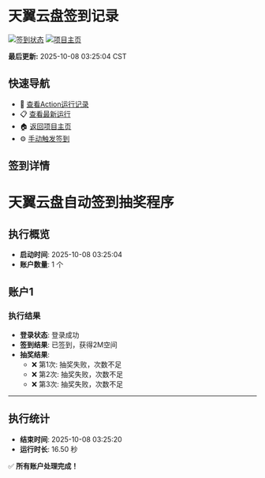 # 天翼云盘签到记录

[![签到状态](https://github.com/dagdsgdsgsd/189pan/actions/workflows/main.yml/badge.svg)](https://github.com/dagdsgdsgsd/189pan/actions/workflows/main.yml) [![项目主页](https://img.shields.io/badge/GitHub-项目主页-blue?logo=github)](https://github.com/dagdsgdsgsd/189pan)

**最后更新:** 2025-10-08 03:25:04 CST

## 快速导航

- 🔄 [查看Action运行记录](https://github.com/dagdsgdsgsd/189pan/actions)
- 📋 [查看最新运行](https://github.com/dagdsgdsgsd/189pan/actions/runs/18323817200)
- 🏠 [返回项目主页](https://github.com/dagdsgdsgsd/189pan)
- ⚙️ [手动触发签到](https://github.com/dagdsgdsgsd/189pan/actions/workflows/main.yml)

## 签到详情

# 天翼云盘自动签到抽奖程序

## 执行概览
- **启动时间**: 2025-10-08 03:25:04
- **账户数量**: 1 个

## 账户1
### 执行结果
- **登录状态**: 登录成功
- **签到结果**: 已签到，获得2M空间
- **抽奖结果**:
  - ❌ 第1次: 抽奖失败，次数不足
  - ❌ 第2次: 抽奖失败，次数不足
  - ❌ 第3次: 抽奖失败，次数不足

---
## 执行统计
- **结束时间**: 2025-10-08 03:25:20
- **运行时长**: 16.50 秒

✅ **所有账户处理完成！**
